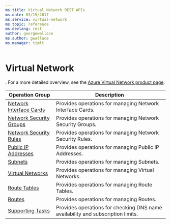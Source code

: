 ```yaml
---
ms.title: Virtual Network REST APIs
ms.date: 03/15/2017
ms.service: virtual-network
ms.topic: reference
ms.devlang: rest
author: georgewallace
ms.author: gwallace
ms.manager: timlt
---
```

# Virtual Network

<Insert Virtual Network description>. For a more detailed overview, see the [Azure Virtual Network product page](https://azure.microsoft.com/services/virtual-network). 
  

|Operation Group|Description|
|---|---|
|[Network Interface Cards](network-interface-cards.md) |Provides operations for managing Network Interface Cards.|
|[Network Security Groups](network-security-groups.md)   | Provides operations for managing Network Security Groups.|
|[Network Security Rules](network-security-rules.md)   |Provides operations for managing Network Security Rules.| 
|[Public IP Addresses](public-ip-addresses.md)   | Provides operations for managing Public IP Addresses.| 
|[Subnets](subnets.md)  |Provides operations for managing Subnets.| 
|[Virtual Networks](virtual-networks.md)  |Provides operations for managing Virtual Networks.| 
|[Route Tables](route-tables.md)   |Provides operations for managing Route Tables.| 
|[Routes](routes.md)   |Provides operations for managing Routes.| 
|[Supporting Tasks](supporting-tasks.md)   |Provides operations for checking DNS name availability and subscription limits.| 

 
